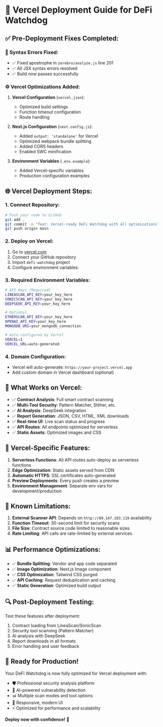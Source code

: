 # 🚀 **Vercel Deployment Guide for DeFi Watchdog**

## ✅ **Pre-Deployment Fixes Completed:**

### 🔧 **Syntax Errors Fixed:**
- ✅ Fixed apostrophe in `zerebro/analyze.js` line 201
- ✅ All JSX syntax errors resolved
- ✅ Build now passes successfully

### ⚙️ **Vercel Optimizations Added:**

1. **Vercel Configuration** (`vercel.json`):
   - Optimized build settings
   - Function timeout configuration
   - Route handling

2. **Next.js Configuration** (`next.config.js`):
   - Added `output: 'standalone'` for Vercel
   - Optimized webpack bundle splitting
   - Added CORS headers
   - Enabled SWC minification

3. **Environment Variables** (`.env.example`):
   - Added Vercel-specific variables
   - Production configuration examples

## 🌐 **Vercel Deployment Steps:**

### **1. Connect Repository:**
```bash
# Push your code to GitHub
git add .
git commit -m "feat: Vercel-ready DeFi Watchdog with all optimizations"
git push origin main
```

### **2. Deploy on Vercel:**
1. Go to [vercel.com](https://vercel.com)
2. Connect your GitHub repository
3. Import `defi-watchdog` project
4. Configure environment variables:

### **3. Required Environment Variables:**
```bash
# API Keys (Required)
LINEASCAN_API_KEY=your_key_here
SONICSCAN_API_KEY=your_key_here
DEEPSEEK_API_KEY=your_key_here

# Optional
ETHERSCAN_API_KEY=your_key_here
OPENAI_API_KEY=your_key_here
MONGODB_URI=your_mongodb_connection

# Auto-configured by Vercel
VERCEL=1
VERCEL_URL=auto-generated
```

### **4. Domain Configuration:**
- Vercel will auto-generate: `https://your-project.vercel.app`
- Add custom domain in Vercel dashboard (optional)

## 🎯 **What Works on Vercel:**

- ✅ **Contract Analysis**: Full smart contract scanning
- ✅ **Multi-Tool Security**: Pattern Matcher, Slither, etc.
- ✅ **AI Analysis**: DeepSeek integration
- ✅ **Report Generation**: JSON, CSV, HTML, XML downloads
- ✅ **Real-time UI**: Live scan status and progress
- ✅ **API Routes**: All endpoints optimized for serverless
- ✅ **Static Assets**: Optimized images and CSS

## 🔧 **Vercel-Specific Features:**

1. **Serverless Functions**: All API routes auto-deploy as serverless functions
2. **Edge Optimization**: Static assets served from CDN
3. **Automatic HTTPS**: SSL certificates auto-generated
4. **Preview Deployments**: Every push creates a preview
5. **Environment Management**: Separate env vars for development/production

## 🚨 **Known Limitations:**

1. **External Scanner API**: Depends on `http://89.147.103.119` availability
2. **Function Timeout**: 30-second limit for security scans
3. **File Size**: Contract source code limited to reasonable sizes
4. **Rate Limiting**: API calls are rate-limited by external services

## 📊 **Performance Optimizations:**

- ✅ **Bundle Splitting**: Vendor and app code separated
- ✅ **Image Optimization**: Next.js Image component
- ✅ **CSS Optimization**: Tailwind CSS purged
- ✅ **API Caching**: Request deduplication and caching
- ✅ **Static Generation**: Optimized build output

## 🔍 **Post-Deployment Testing:**

Test these features after deployment:
1. Contract loading from LineaScan/SonicScan
2. Security tool scanning (Pattern Matcher)
3. AI analysis with DeepSeek
4. Report downloads in all formats
5. Error handling and user feedback

## 🎉 **Ready for Production!**

Your DeFi Watchdog is now fully optimized for Vercel deployment with:
- 🛡️ Professional security analysis platform
- 🤖 AI-powered vulnerability detection
- 📊 Multiple scan modes and tool options
- 📱 Responsive, modern UI
- ⚡ Optimized for performance and scalability

**Deploy now with confidence!** 🚀
